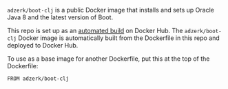 `adzerk/boot-clj` is a public Docker image that installs and sets up Oracle Java 8 and the latest version of Boot.

This repo is set up as an [automated build](https://docs.docker.com/docker-hub/builds) on Docker Hub. The `adzerk/boot-clj` Docker image is automatically built from the Dockerfile in this repo and deployed to Docker Hub.

To use as a base image for another Dockerfile, put this at the top of the Dockerfile:

    FROM adzerk/boot-clj
